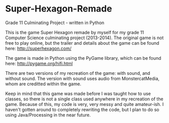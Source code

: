 # Super-Hexagon-Remade
Grade 11 Culminating Project - written in Python

This is the game Super Hexagon remade by myself for my grade 11 Computer Science culminating project (2013-2014).
The original game is not free to play online, but the trailer and details about the game can be found here: http://superhexagon.com/

The game is made in Python using the PyGame library, which can be found here: http://pygame.org/hifi.html

There are two versions of my recreation of the game: with sound, and without sound. The version with sound uses audio from MonstercatMedia, whom are creditted within the game.

Keep in mind that this game was made before I was taught how to use classes, so there is not a single class used anywhere in my recreation of the game. Because of this, my code is very, very messy and quite amateur-ish. I haven't gotten around to completely rewriting the code, but I plan to do so using Java/Processing in the near future.

